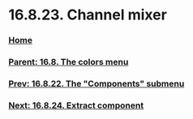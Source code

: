 # 16.8.23. Channel mixer

### [Home](./00-home.md)
### [Parent: 16.8. The colors menu](./16-08-00-the-colors-menu.md)
### [Prev: 16.8.22. The "Components" submenu](./16-08-22-the-components-submenu.md)
### [Next: 16.8.24. Extract component](./16-08-24-extract-component.md)
